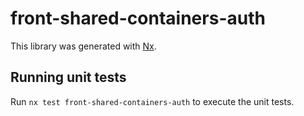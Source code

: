 # front-shared-containers-auth

This library was generated with [Nx](https://nx.dev).

## Running unit tests

Run `nx test front-shared-containers-auth` to execute the unit tests.
